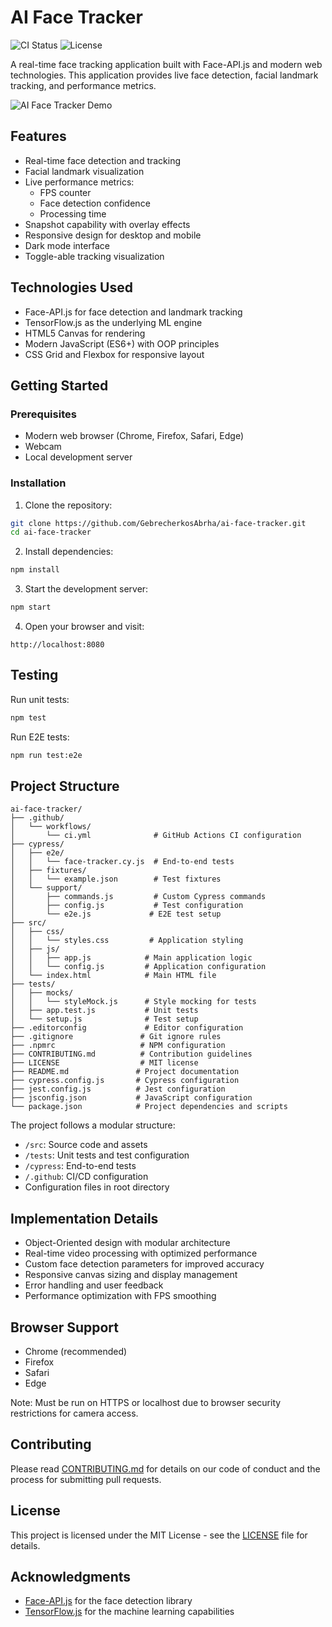 # AI Face Tracker

![CI Status](https://github.com/GebrecherkosAbrha/ai-face-tracker/workflows/CI/badge.svg)
![License](https://img.shields.io/badge/license-MIT-blue.svg)

A real-time face tracking application built with Face-API.js and modern web technologies. This application provides live face detection, facial landmark tracking, and performance metrics.

![AI Face Tracker Demo](demo-screenshot.png)

## Features

- Real-time face detection and tracking
- Facial landmark visualization
- Live performance metrics:
  - FPS counter
  - Face detection confidence
  - Processing time
- Snapshot capability with overlay effects
- Responsive design for desktop and mobile
- Dark mode interface
- Toggle-able tracking visualization

## Technologies Used

- Face-API.js for face detection and landmark tracking
- TensorFlow.js as the underlying ML engine
- HTML5 Canvas for rendering
- Modern JavaScript (ES6+) with OOP principles
- CSS Grid and Flexbox for responsive layout

## Getting Started

### Prerequisites

- Modern web browser (Chrome, Firefox, Safari, Edge)
- Webcam
- Local development server

### Installation

1. Clone the repository:
```bash
git clone https://github.com/GebrecherkosAbrha/ai-face-tracker.git
cd ai-face-tracker
```

2. Install dependencies:
```bash
npm install
```

3. Start the development server:
```bash
npm start
```

4. Open your browser and visit:
```
http://localhost:8080
```

## Testing

Run unit tests:
```bash
npm test
```

Run E2E tests:
```bash
npm run test:e2e
```

## Project Structure

```
ai-face-tracker/
├── .github/
│   └── workflows/
│       └── ci.yml              # GitHub Actions CI configuration
├── cypress/
│   ├── e2e/
│   │   └── face-tracker.cy.js  # End-to-end tests
│   ├── fixtures/
│   │   └── example.json        # Test fixtures
│   └── support/
│       ├── commands.js         # Custom Cypress commands
│       ├── config.js           # Test configuration
│       └── e2e.js             # E2E test setup
├── src/
│   ├── css/
│   │   └── styles.css         # Application styling
│   ├── js/
│   │   ├── app.js            # Main application logic
│   │   └── config.js         # Application configuration
│   └── index.html            # Main HTML file
├── tests/
│   ├── mocks/
│   │   └── styleMock.js      # Style mocking for tests
│   ├── app.test.js           # Unit tests
│   └── setup.js              # Test setup
├── .editorconfig             # Editor configuration
├── .gitignore               # Git ignore rules
├── .npmrc                   # NPM configuration
├── CONTRIBUTING.md          # Contribution guidelines
├── LICENSE                  # MIT license
├── README.md               # Project documentation
├── cypress.config.js       # Cypress configuration
├── jest.config.js          # Jest configuration
├── jsconfig.json           # JavaScript configuration
└── package.json            # Project dependencies and scripts
```

The project follows a modular structure:
- `/src`: Source code and assets
- `/tests`: Unit tests and test configuration
- `/cypress`: End-to-end tests
- `/.github`: CI/CD configuration
- Configuration files in root directory

## Implementation Details

- Object-Oriented design with modular architecture
- Real-time video processing with optimized performance
- Custom face detection parameters for improved accuracy
- Responsive canvas sizing and display management
- Error handling and user feedback
- Performance optimization with FPS smoothing

## Browser Support

- Chrome (recommended)
- Firefox
- Safari
- Edge

Note: Must be run on HTTPS or localhost due to browser security restrictions for camera access.

## Contributing

Please read [CONTRIBUTING.md](CONTRIBUTING.md) for details on our code of conduct and the process for submitting pull requests.

## License

This project is licensed under the MIT License - see the [LICENSE](LICENSE) file for details.

## Acknowledgments

- [Face-API.js](https://github.com/justadudewhohacks/face-api.js) for the face detection library
- [TensorFlow.js](https://www.tensorflow.org/js) for the machine learning capabilities 
